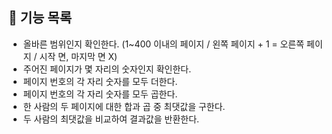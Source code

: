 ## 📖 기능 목록
 
- 올바른 범위인지 확인한다. (1~400 이내의 페이지 / 왼쪽 페이지 + 1 = 오른쪽 페이지 / 시작 면, 마지막 면 X)
- 주어진 페이지가 몇 자리의 숫자인지 확인한다.
- 페이지 번호의 각 자리 숫자를 모두 더한다.
- 페이지 번호의 각 자리 숫자를 모두 곱한다.
- 한 사람의 두 페이지에 대한 합과 곱 중 최댓값을 구한다.
- 두 사람의 최댓값을 비교하여 결과값을 반환한다.

